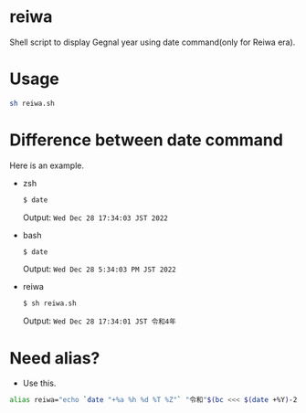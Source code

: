 # reiwa
Shell script to display Gegnal year using date command(only for Reiwa era).


# Usage
```sh
sh reiwa.sh
```

# Difference between date command

Here is an example.

- zsh
  ```sh
  $ date
  ```
  Output: `Wed Dec 28 17:34:03 JST 2022`

- bash
  ```sh
  $ date
  ```
  Output: `Wed Dec 28 5:34:03 PM JST 2022`

- reiwa
  ```sh
  $ sh reiwa.sh
  ```
  Output: `Wed Dec 28 17:34:01 JST 令和4年`

# Need alias?
- Use this.
```sh
alias reiwa="echo `date "+%a %h %d %T %Z"` "令和"$(bc <<< $(date +%Y)-2018)"年""
```
